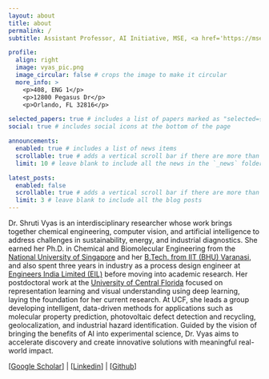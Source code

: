 ```yaml
---
layout: about
title: about
permalink: /
subtitle: Assistant Professor, AI Initiative, MSE, <a href='https://mse.ucf.edu/person/shrutivyas/'>University of Central Florida</a>

profile:
  align: right
  image: vyas_pic.png
  image_circular: false # crops the image to make it circular
  more_info: >
    <p>408, ENG 1</p>
    <p>12800 Pegasus Dr</p>
    <p>Orlando, FL 32816</p>

selected_papers: true # includes a list of papers marked as "selected={true}"
social: true # includes social icons at the bottom of the page

announcements:
  enabled: true # includes a list of news items
  scrollable: true # adds a vertical scroll bar if there are more than 3 news items
  limit: 10 # leave blank to include all the news in the `_news` folder

latest_posts:
  enabled: false
  scrollable: true # adds a vertical scroll bar if there are more than 3 new posts items
  limit: 3 # leave blank to include all the blog posts
---
```


Dr. Shruti Vyas is an interdisciplinary researcher whose work brings together chemical engineering, computer vision, and artificial intelligence to address challenges in sustainability, energy, and industrial diagnostics. She earned her Ph.D. in Chemical and Biomolecular Engineering from the [National University of Singapore](https://cde.nus.edu.sg/chbe) and her [B.Tech. from IIT (BHU) Varanasi](https://www.iitbhu.ac.in/dept/che), and also spent three years in industry as a process design engineer at [Engineers India Limited (EIL)](https://engineersindia.com/) before moving into academic research. Her postdoctoral work at the [University of Central Florida](https://www.cs.ucf.edu/) focused on representation learning and visual understanding using deep learning, laying the foundation for her current research. At UCF, she leads a group developing intelligent, data-driven methods for applications such as molecular property prediction, photovoltaic defect detection and recycling, geolocalization, and industrial hazard identification. Guided by the vision of bringing the benefits of AI into experimental science, Dr. Vyas aims to accelerate discovery and create innovative solutions with meaningful real-world impact.

[[Google Scholar](https://scholar.google.com/citations?hl=en&user=15YqUQUAAAAJ&view_op=list_works&sortby=pubdate)] | [[Linkedin](https://www.linkedin.com/in/shruti-vyas-42605b70)] | [[Github](https://github.com/svyas23)]
